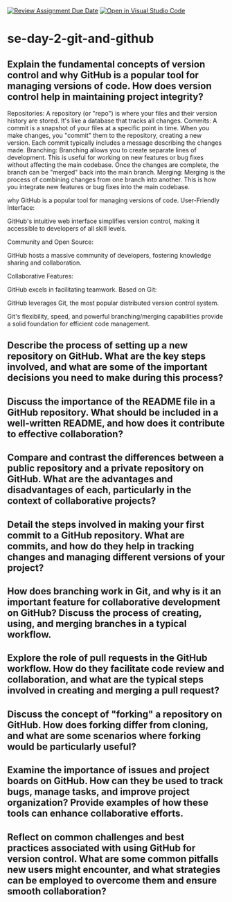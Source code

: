[![Review Assignment Due Date](https://classroom.github.com/assets/deadline-readme-button-22041afd0340ce965d47ae6ef1cefeee28c7c493a6346c4f15d667ab976d596c.svg)](https://classroom.github.com/a/8wgCKhpZ)
[![Open in Visual Studio Code](https://classroom.github.com/assets/open-in-vscode-2e0aaae1b6195c2367325f4f02e2d04e9abb55f0b24a779b69b11b9e10269abc.svg)](https://classroom.github.com/online_ide?assignment_repo_id=18401618&assignment_repo_type=AssignmentRepo)
# se-day-2-git-and-github
## Explain the fundamental concepts of version control and why GitHub is a popular tool for managing versions of code. How does version control help in maintaining project integrity?
Repositories:
A repository (or "repo") is where your files and their version history are stored. It's like a database that tracks all changes.
Commits:
A commit is a snapshot of your files at a specific point in time. When you make changes, you "commit" them to the repository, creating a new version. Each commit typically includes a message describing the changes made.
Branching:
Branching allows you to create separate lines of development. This is useful for working on new features or bug fixes without affecting the main codebase. Once the changes are complete, the branch can be "merged" back into the main branch.
Merging:
Merging is the process of combining changes from one branch into another. This is how you integrate new features or bug fixes into the main codebase.

why GitHub is a popular tool for managing versions of code.
 User-Friendly Interface:

GitHub's intuitive web interface simplifies version control, making it accessible to developers of all skill levels.

 Community and Open Source:

GitHub hosts a massive community of developers, fostering knowledge sharing and collaboration.

 Collaborative Features:

GitHub excels in facilitating teamwork.
 Based on Git:

GitHub leverages Git, the most popular distributed version control system.

 Git's flexibility, speed, and powerful branching/merging capabilities provide a solid foundation for efficient code management.
## Describe the process of setting up a new repository on GitHub. What are the key steps involved, and what are some of the important decisions you need to make during this process?

## Discuss the importance of the README file in a GitHub repository. What should be included in a well-written README, and how does it contribute to effective collaboration?

## Compare and contrast the differences between a public repository and a private repository on GitHub. What are the advantages and disadvantages of each, particularly in the context of collaborative projects?

## Detail the steps involved in making your first commit to a GitHub repository. What are commits, and how do they help in tracking changes and managing different versions of your project?

## How does branching work in Git, and why is it an important feature for collaborative development on GitHub? Discuss the process of creating, using, and merging branches in a typical workflow.

## Explore the role of pull requests in the GitHub workflow. How do they facilitate code review and collaboration, and what are the typical steps involved in creating and merging a pull request?

## Discuss the concept of "forking" a repository on GitHub. How does forking differ from cloning, and what are some scenarios where forking would be particularly useful?

## Examine the importance of issues and project boards on GitHub. How can they be used to track bugs, manage tasks, and improve project organization? Provide examples of how these tools can enhance collaborative efforts.

## Reflect on common challenges and best practices associated with using GitHub for version control. What are some common pitfalls new users might encounter, and what strategies can be employed to overcome them and ensure smooth collaboration?
